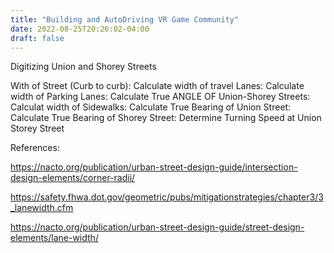 ```yaml
---
title: "Building and AutoDriving VR Game Community"
date: 2022-08-25T20:26:02-04:00
draft: false
---
```

Digitizing Union and Shorey Streets


With of Street (Curb to curb):
Calculate width of travel Lanes:
Calculate width of Parking Lanes:
Calculate True ANGLE OF Union-Shorey Streets:
Calculat width of Sidewalks:
Calculate True Bearing of Union Street:
Calculate True Bearing of Shorey Street:
Determine Turning Speed at Union Storey Street


References:


https://nacto.org/publication/urban-street-design-guide/intersection-design-elements/corner-radii/


https://safety.fhwa.dot.gov/geometric/pubs/mitigationstrategies/chapter3/3_lanewidth.cfm


https://nacto.org/publication/urban-street-design-guide/street-design-elements/lane-width/